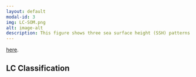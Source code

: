 ```yaml
---
layout: default
modal-id: 3
img: LC-SOM.png
alt: image-alt
description: This figure shows three sea surface height (SSH) patterns in the Gulf of Mexico generated using the Self-Organizing Map (SOM) and 20 years SSH satellite data. These patterns are also the statistical pattern of Loop Current: (P1) normal; (P2) extension; (P3) retraction. Top numbers are corresponding occurrence percentage. Vectors are geostrophic current. Green line is 0.45 m SSH contour line. Cyan lines are 1000 m isobaths. From the analysis, we found the Loop Current status is related to the upstream wind forcing and Pacific climate. This work has been published in Remote Sensing Letters. More details can be found 
---
```

[here](https://f9f29c09aba68b34e97f2e1e94ba641ecca20392.googledrive.com/host/0B8MXmF_zZc7KN2RWZWJKMEh1eEk/Publications/Zengetal_RSL2015.pdf).  
## LC Classification


